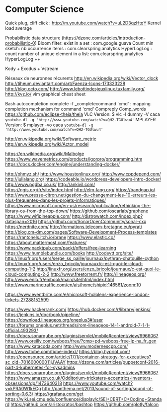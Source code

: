 # Computer Science

Quick plug, cliff click : http://m.youtube.com/watch?v=uL2D3qzHtqY
Kernel load average

Probabilistic data structure (https://dzone.com/articles/introduction-probabilistic-0)
Bloom filter: exist in a set : com.google.guava
Count min sketch: nb occurrence items : com.clearspring.analytics
HyperLogLog : count number of unique element in a list: com.clearspring.analytics
HyperLogLog ++

Kody + Exodus + Vstream

Réseaux de neuronnes récurents
http://en.wikipedia.org/wiki/Vector_clock
http://tiheum.deviantart.com/art/Faenza-Icons-173323228
http://blog.octo.com/
http://www.lebottindesjeuxlinux.tuxfamily.org/
http://kvz.io/
vim graphical cheat sheet

Bash autocompletion
complete -f _completecommand 'cmd' : mapping completion mechanism for command 'cmd'
Compreply
Comp_words
https://github.com/eclipse-theia/theia
VLC Version: $ vlc -I dummy -V caca `youtube-dl -g 'http://www.youtube.com/watch?v=QH2-TGUlwu4'` 
MPLAYER Version: $ mplayer -vo caca `youtube-dl -g 'http://www.youtube.com/watch?v=QH2-TGUlwu4'`

http://en.wikipedia.org/wiki/Software_metric
http://en.wikipedia.org/wiki/Actor_model

https://en.wikipedia.org/wiki/Malbolge
https://www.wavemetrics.com/products/igorpro/programming.htm
https://docs.docker.com/engine/understanding-docker/

http://ohmyz.sh/
http://www.houstonlinux.org/
http://www.cppdepend.com/
http://julialang.org/
https://codeable.io/wordpress-developers-intro-docker/
http://www.pgdba.co.uk/
http://ankivil.com/
https://qgis.org/fr/site/index.html
http://elm-lang.org/
https://bandgap.io/
http://www.presse-citron.net/gestion-du-changement-les-10-erreurs-les-plus-frequentes-dans-les-projets-informatiques/
https://www.microsoft.com/en-us/research/publication/rethinking-the-library-os-from-the-top-down/
https://github.com/oscarlab/graphene
https://www.wifipineapple.com/
http://distrowatch.com/index.php?dataspan=2016
https://github.com/SonarOpenCommunity/sonar-cxx
https://nerdnite.com/
http://formations.telecom-bretagne.eu/pyrat/
http://blog.cm-dm.com/pages/Software-Development-Process-templates
https://rantonels.itch.io/brane
https://www.elastic.co/
https://about.mattermost.com/features/
https://www.packtpub.com/packt/offers/free-learning
https://www.humblebundle.com/books
http://codevtt.org/site/
http://linuxfr.org/users/serge_ss_paille/journaux/pythran-chatouille-cython
http://linuxfr.org/users/enzo_bricolo/journaux/c-est-quoi-le-cloud-computing-1-2
http://linuxfr.org/users/enzo_bricolo/journaux/c-est-quoi-le-cloud-computing-2-2
http://www.freetorrent.fr/
http://lineageos.org/
http://www.enib.fr/enibook/main/site/html/index.html
http://www.marinetraffic.com/en/ais/home/shipid:146561/zoom:10

https://www.eventbrite.com/e/microsoft-hololens-experience-london-tickets-27288152599

https://www.hackerrank.com/
https://hub.docker.com/r/library/jenkins/
https://jenkins.io/doc/book/pipeline/
https://download.lineageos.org/oneplus3#!user
https://forums.oneplus.net/threads/rom-lineageos-14-1-android-7-1-1-official.493293/
https://docs.sonarqube.org/plugins/servlet/mobile#content/view/6966067
http://www.oreilly.com/webops/free/?cmp=pd-webops-free-lp-na_fr_gen
https://www.katacoda.com/
http://www.modernescpp.com/
http://www.tiobe.com/tiobe-index//
https://blog.hypriot.com/
https://opensource.com/article/17/1/container-strategy-for-executives?sc_cid=701600000011jJVAAY
https://dzone.com/articles/puppetconf-2016-part-4-kubernetes-for-sysadmins
https://docs.sonarqube.org/plugins/servlet/mobile#content/view/6966067
https://www.amazon.co.uk/Odditorium-tricksters-eccentrics-inventors-obsessions/dp/1473640318
https://www.youtube.com/watch?v=kPRA0W1kECg
http://panthema.net/2013/sound-of-sorting/sound-of-sorting-0.6.3/
https://grafana.com/get
https://wiki.sei.cmu.edu/confluence/display/c/SEI+CERT+C+Coding+Standard
https://github.com/aristocratos/bashtop
https://github.com/plotly/falcon